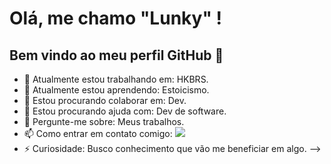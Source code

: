 # Olá, me chamo "Lunky" ! 
## Bem vindo ao meu perfil GitHub 👾
- 🔭 Atualmente estou trabalhando em: HKBRS. 
- 🌱 Atualmente estou aprendendo: Estoicismo.
- 👯 Estou procurando colaborar em: Dev.
- 🤔 Estou procurando ajuda com: Dev de software.
- 💬 Pergunte-me sobre: Meus trabalhos.
- 📫 Como entrar em contato comigo: <a href="https://instagram.com/ofclunky" target="_blank"><img src="https://img.shields.io/badge/-Instagram-%23E4405F?style=for-the-badge&logo=instagram&logoColor=white" target="_blank"></a>
- ⚡ Curiosidade: Busco conhecimento que vão me beneficiar em algo.
-->

<div>
<a <img height="180em" src="https://github-readme-stats.vercel.app/api?username=LUNKYpx&show_icons=true&theme=dracula&include_all_commits=true&count_private=true"/>
</div>
